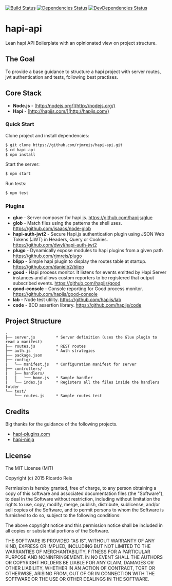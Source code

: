 [![Build Status](https://secure.travis-ci.org/rjmreis/hapi-api.svg)](http://travis-ci.org/rjmreis/hapi-api)
[![Dependencies Status](https://david-dm.org/rjmreis/hapi-api.svg)](https://david-dm.org/rjmreis/hapi-api)
[![DevDependencies Status](https://david-dm.org/rjmreis/hapi-api/dev-status.svg)](https://david-dm.org/rjmreis/hapi-api#info=devDependencies)

# hapi-api
Lean hapi API Boilerplate with an opinionated view on project structure.

## The Goal
To provide a base guidance to structure a hapi project with server routes, jwt authentication and tests, following best practises.

## Core Stack

- **Node.js** - [http://nodejs.org/](http://nodejs.org/)
- **Hapi** - [http://hapijs.com/](http://hapijs.com/)

### Quick Start

Clone project and install dependencies:
```bash
$ git clone https://github.com/rjmreis/hapi-api.git
$ cd hapi-api
$ npm install
```

Start the server:
```bash
$ npm start
```

Run tests:
```bash
$ npm test
```

### Plugins

- **glue** - Server composer for hapi.js.
https://github.com/hapijs/glue
- **glob** - Match files using the patterns the shell uses.
https://github.com/isaacs/node-glob
- **hapi-auth-jwt2** - Secure Hapi.js authentication plugin using JSON Web Tokens (JWT) in Headers, Query or Cookies.
https://github.com/dwyl/hapi-auth-jwt2
- **plugo** - Dynamically expose modules to hapi plugins from a given path
https://github.com/rjmreis/plugo
- **blipp** - Simple hapi plugin to display the routes table at startup.
https://github.com/danielb2/blipp
- **good** - Hapi process monitor. It listens for events emitted by Hapi Server instances and allows custom reporters to be registered that output subscribed events.
https://github.com/hapijs/good
- **good-console** - Console reporting for Good process monitor.
https://github.com/hapijs/good-console
- **lab** - Node test utility.
https://github.com/hapijs/lab
- **code** - BDD assertion library.
https://github.com/hapijs/code

## Project Structure
```
.
├── server.js         * Server definition (uses the Glue plugin to read a manifest)
├── routes.js         * REST routes
├── auth.js           * Auth strategies
├── package.json
├── config/
|   └── manifest.js   * Configuration manifest for server
├── controllers/
|   ├── handlers/
|   |   └── home.js   * Sample handler
|   └── index.js      * Registers all the files inside the handlers folder
└── test/
    └── routes.js     * Sample routes test
```

## Credits
Big thanks for the guidance of the following projects.

- [hapi-plugins.com](https://github.com/hapijs-edge/hapi-plugins.com)
- [hapi-ninja](https://github.com/poeticninja/hapi-ninja)

## License
The MIT License (MIT)

Copyright (c) 2015 Ricardo Reis

Permission is hereby granted, free of charge, to any person obtaining a copy
of this software and associated documentation files (the "Software"), to deal
in the Software without restriction, including without limitation the rights
to use, copy, modify, merge, publish, distribute, sublicense, and/or sell
copies of the Software, and to permit persons to whom the Software is
furnished to do so, subject to the following conditions:

The above copyright notice and this permission notice shall be included in all
copies or substantial portions of the Software.

THE SOFTWARE IS PROVIDED "AS IS", WITHOUT WARRANTY OF ANY KIND, EXPRESS OR
IMPLIED, INCLUDING BUT NOT LIMITED TO THE WARRANTIES OF MERCHANTABILITY,
FITNESS FOR A PARTICULAR PURPOSE AND NONINFRINGEMENT. IN NO EVENT SHALL THE
AUTHORS OR COPYRIGHT HOLDERS BE LIABLE FOR ANY CLAIM, DAMAGES OR OTHER
LIABILITY, WHETHER IN AN ACTION OF CONTRACT, TORT OR OTHERWISE, ARISING FROM,
OUT OF OR IN CONNECTION WITH THE SOFTWARE OR THE USE OR OTHER DEALINGS IN THE
SOFTWARE.